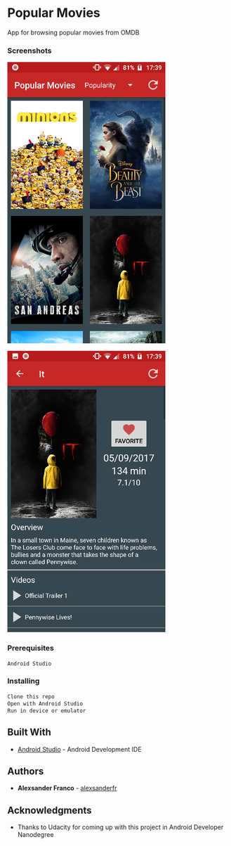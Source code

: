 # Popular Movies

App for browsing popular movies from OMDB

### Screenshots

![](https://raw.githubusercontent.com/alexsanderfr/popular-movies/master/images/1.png)

![](https://raw.githubusercontent.com/alexsanderfr/popular-movies/master/images/2.png)

### Prerequisites

```
Android Studio
```

### Installing

```
Clone this repo
Open with Android Studio
Run in device or emulator
```

## Built With

* [Android Studio](https://developer.android.com/studio/index.html) - Android Development IDE

## Authors

* **Alexsander Franco** -  [alexsanderfr](https://github.com/alexsanderfr)

## Acknowledgments

* Thanks to Udacity for coming up with this project in Android Developer Nanodegree
